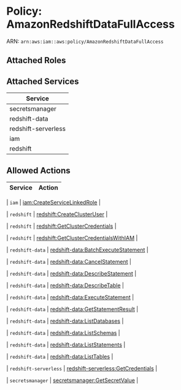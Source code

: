 # Policy: AmazonRedshiftDataFullAccess

ARN: `arn:aws:iam::aws:policy/AmazonRedshiftDataFullAccess`

## Attached Roles

## Attached Services

| Service |
|---------|
| secretsmanager |
| redshift-data |
| redshift-serverless |
| iam |
| redshift |

## Allowed Actions

| Service | Action |
|:-------:|--------|

| `iam` | [iam:CreateServiceLinkedRole](../actions.md#iam:createservicelinkedrole) |

| `redshift` | [redshift:CreateClusterUser](../actions.md#redshift:createclusteruser) |

| `redshift` | [redshift:GetClusterCredentials](../actions.md#redshift:getclustercredentials) |

| `redshift` | [redshift:GetClusterCredentialsWithIAM](../actions.md#redshift:getclustercredentialswithiam) |

| `redshift-data` | [redshift-data:BatchExecuteStatement](../actions.md#redshift-data:batchexecutestatement) |

| `redshift-data` | [redshift-data:CancelStatement](../actions.md#redshift-data:cancelstatement) |

| `redshift-data` | [redshift-data:DescribeStatement](../actions.md#redshift-data:describestatement) |

| `redshift-data` | [redshift-data:DescribeTable](../actions.md#redshift-data:describetable) |

| `redshift-data` | [redshift-data:ExecuteStatement](../actions.md#redshift-data:executestatement) |

| `redshift-data` | [redshift-data:GetStatementResult](../actions.md#redshift-data:getstatementresult) |

| `redshift-data` | [redshift-data:ListDatabases](../actions.md#redshift-data:listdatabases) |

| `redshift-data` | [redshift-data:ListSchemas](../actions.md#redshift-data:listschemas) |

| `redshift-data` | [redshift-data:ListStatements](../actions.md#redshift-data:liststatements) |

| `redshift-data` | [redshift-data:ListTables](../actions.md#redshift-data:listtables) |

| `redshift-serverless` | [redshift-serverless:GetCredentials](../actions.md#redshift-serverless:getcredentials) |

| `secretsmanager` | [secretsmanager:GetSecretValue](../actions.md#secretsmanager:getsecretvalue) |
